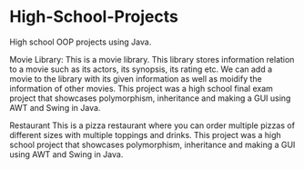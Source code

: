 # High-School-Projects
High school OOP projects using Java.

Movie Library:
This is a movie library. This library stores information relation to a movie such as its actors, its synopsis, its rating etc. 
We can add a movie to the library with its given information as well as moidify the information of other movies.
This project was a high school final exam project that showcases polymorphism, inheritance and making a GUI using AWT and Swing in Java.

Restaurant
This is a pizza restaurant where you can order multiple pizzas of different sizes with multiple toppings and drinks.
This project was a high school project that showcases polymorphism, inheritance and making a GUI using AWT and Swing in Java.
